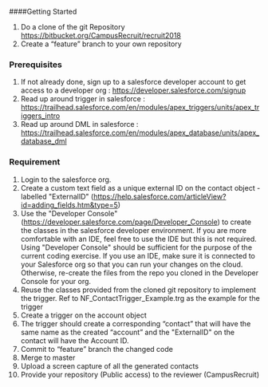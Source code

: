 ####Getting Started

1.	Do a clone of the git Repository https://bitbucket.org/CampusRecruit/recruit2018
2.	Create a “feature” branch to your own repository

### Prerequisites

1.	If not already done, sign up to a salesforce developer account to get access to a developer org : https://developer.salesforce.com/signup
2.	Read up around trigger in salesforce : https://trailhead.salesforce.com/en/modules/apex_triggers/units/apex_triggers_intro
3.	Read up around DML in salesforce : https://trailhead.salesforce.com/en/modules/apex_database/units/apex_database_dml
### Requirement

1.	Login to the salesforce org.
2.	Create a custom text field as a unique external ID on the contact object - labelled "ExternalID" (https://help.salesforce.com/articleView?id=adding_fields.htm&type=5)
3.	Use the "Developer Console" (https://developer.salesforce.com/page/Developer_Console) to create the classes in the salesforce developer environment. If you are more comfortable with an IDE, feel free to use the IDE but this is not required. Using "Developer Console" should be sufficient for the purpose of the current coding exercise. If you use an IDE, make sure it is connected to your Salesforce org so that you can run your changes on the cloud. Otherwise, re-create the files from the repo you cloned in the Developer Console for your org.
4. Reuse the classes provided from the cloned git repository to implement the trigger. Ref to NF_ContactTrigger_Example.trg as the example for the trigger
5. Create a trigger on the account object 
6. The trigger should create a corresponding “contact” that will have the same name as the created “account” and the "ExternalID" on the contact will have the Account ID.
7.  Commit to “feature” branch the changed code
8.	Merge to master
9. 	Upload a screen capture of all the generated contacts 
10.	Provide your repository (Public access) to the reviewer (CampusRecruit)


